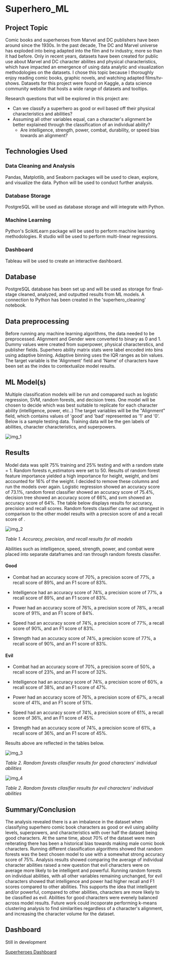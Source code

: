 # Superhero_ML

## Project Topic

Comic books and superheroes from Marvel and DC publishers have been around since the 1930s. In the past decade, The DC and Marvel universe has exploded into being adapted into the film and tv industry, more so than it had before. Only in recent years, datasets have been created for public use about Marvel and DC character abilites and physical characteristics, which have impacted an emergence of using data analytic and visualization methodologies on the datasets. I chose this topic because I thoroughly enjoy reading comic books, graphic novels, and watching adapted films/tv-shows.  Datasets for this project were found on Kaggle, a data science community website that hosts a wide range of datasets and tooltips.

Research questions that will be explored in this project are:

- Can we classify a superhero as good or evil based off their physical characteristics and abilities? 
- Assuming all other variables equal, can a character's alignment be better explained through the classification of an individual ability?
     - Are intelligence, strength, power, combat, durability, or speed bias towards an alignment?

## Technologies Used

### Data Cleaning and Analysis
Pandas, Matplotlib, and Seaborn packages will be used to clean, explore, and visualize the data. Python will be used to conduct further analysis.

### Database Storage
PostgreSQL will be used as database storage and will integrate with Python.

### Machine Learning
Python's ScikitLearn package will be used to perform machine learning methodologies. R studio will be used to perform multi-linear regressions.

### Dashboard
Tableau will be used to create an interactive dashboard.

## Database
PostgreSQL database has been set up and will be used as storage for final-stage cleaned, analyzed, and outputted results from ML models. A connection to Python has been created in the 'superhero_cleaning' notebook.


## Data preprocessing

Before running any machine learning algorithms, the data needed to be preprocessed. Alignment and Gender were converted to binary as 0 and 1. Dummy values were created from superpower, physical characterstics, and publisher fields. Superhero ability matrix stats were label encoded into bins using adaptive binning. Adaptive binning uses the IQR ranges as bin values. The target variable is the 'Alignment' field and 'Name' of characters have been set as the index to contextualize model results.

## ML Model(s)

Multiple classification models will be run and comapared such as logistic regression, SVM, random forests, and decision trees. One model will be chosen to decide which was best suitable to replicate for each character ability (intelligence, power, etc..) The target variables will be the "Alignment" field, which contains values of 'good' and 'bad' represented as '1' and '0'. Below is a sample testing data. Training data will be the gen labels of abilities, character characteristics, and superpowers.

![img_1](https://github.com/jmasurovsky/Superhero_ML/blob/main/images/Alignment.png)


## Results

Model data was split 75% training and 25% testing and with a random state = 1. Random forests n_estimators were set to 50. Results of random forest feature importance yielded a high importance for height, weight, and bmi accounted for 16% of the weight. I decided to remove these columns and run the models over again. Logistic regression showed an accuracy score of 73.1%, random forest classifier showed an accuracy score of 75.4%, decision tree showed an accuracy score of 66%, and svm showed an accuracy score of 64%. The table below displays results for accuracy, precision and recall scores. Random forests classifier came out strongest in comparison to the other model results with a precsion score of and a recall score of . 

![img_2](https://github.com/jmasurovsky/Superhero_ML/blob/main/images/all_model_results.png)

*Table 1. Accuracy, precision, and recall results for all models*

Abilities such as intelligence, speed, strength, power, and combat were placed into separate dataframes and ran through random forests classifer.

#### Good

 - Combat had an accuracy score of 70%, a precision score of 77%, a recall score of 89%, and an F1 score of 83%.
 
 - Intelligence had an accuracy score of 74%, a precision score of 77%, a recall score of 89%, and an F1 score of 83%.
 
 - Power had an accuracy score of 76%, a precision score of 78%, a recall score of 91%, and an F1 score of 84%.
 
 - Speed had an accuracy score of 74%, a precision score of 77%, a recall score of 90%, and an F1 score of 83%.
 
 - Strength had an accuracy score of 74%, a precision score of 77%, a recall score of 90%, and an F1 score of 83%.
 
#### Evil

 - Combat had an accuracy score of 70%, a precision score of 50%, a recall score of 23%, and an F1 score of 32%.
 
 - Intelligence had an accuracy score of 74%, a precision score of 60%, a recall score of 38%, and an F1 score of 47%.
 
 - Power had an accuracy score of 76%, a precision score of 67%, a recall score of 41%, and an F1 score of 51%.
 
 - Speed had an accuracy score of 74%, a precision score of 61%, a recall score of 36%, and an F1 score of 45%.
 
 - Strength had an accuracy score of 74%, a precision score of 61%, a recall score of 36%, and an F1 score of 45%.
 
Results above are reflected in the tables below.

![img_3](https://github.com/jmasurovsky/Superhero_ML/blob/main/images/good_ability_model.png.png)

*Table 2. Random forests cllasifier results for good characters' individual abilities*

![img_4](https://github.com/jmasurovsky/Superhero_ML/blob/main/images/evil_ability_model.png.png)

*Table 2. Random forests cllasifier results for evil characters' individual abilities*

## Summary/Conclusion

The analysis revealed there is a an imbalance in the dataset when classifying superhero comic book characters as good or evil using ability levels, superpowers, and characteristics with over half the dataset being good characters. At the same time, about 70% of the dataset were men reiterating there has been a historical bias towards making male comic book characters. Running different classification algorithms showed that random forests was the best chosen model to use with a somewhat strong accuracy score of 75%. Analysis results showed comparing the average of individual character abilities raised a new question that evil characters were on average more likely to be intelligent and powerful. Running random forests on individual abilities, with all other variables remaining unchanged, for evil characters showed that intelligence and power had higher recall and F1 scores compared to other abilities. This supports the idea that intelligent and/or powerful, compared to other abilities, characters are more likely to be classified as evil. Abilities for good characters were evenely balanced across model results. Future work could incoporate performing k-means clustering analysis to find similarities regardless of a character's alignment, and increasing the character volume for the dataset. 

## Dashboard

Still in development

[Superheroes Dashboard](https://public.tableau.com/profile/jason.masurovsky#!/vizhome/Superheroes_Villains_Dashboard/Prototype)
